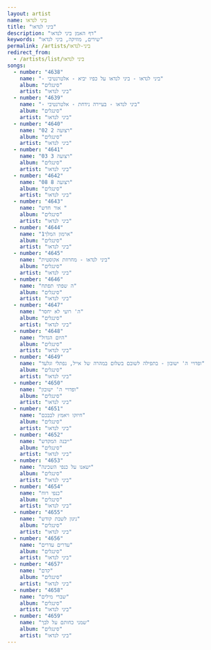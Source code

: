 ```yaml
---
layout: artist
name: ביני לנדאו
title: "ביני לנדאו"
description: "דף האמן ביני לנדאו"
keywords: "שירים, מוזיקה, ביני לנדאו"
permalink: /artists/ביני-לנדאו
redirect_from:
  - /artists/list/ביני לנדאו
songs:
  - number: "4638"
    name: "- ביני לנדאו - ביני לנדאו על כפיו יביא - אלטרנטיבי"
    album: "סינגלים"
    artist: "ביני לנדאו"
  - number: "4639"
    name: "- ביני לנדאו - בעיירה נידחת - אלטרנטיבי"
    album: "סינגלים"
    artist: "ביני לנדאו"
  - number: "4640"
    name: "02 רצועה 2"
    album: "סינגלים"
    artist: "ביני לנדאו"
  - number: "4641"
    name: "03 רצועה 3"
    album: "סינגלים"
    artist: "ביני לנדאו"
  - number: "4642"
    name: "08 רצועה 8"
    album: "סינגלים"
    artist: "ביני לנדאו"
  - number: "4643"
    name: "אור חדש "
    album: "סינגלים"
    artist: "ביני לנדאו"
  - number: "4644"
    name: "ארמון המלך1"
    album: "סינגלים"
    artist: "ביני לנדאו"
  - number: "4645"
    name: "ביני לנדאו - מחרוזת אקוסטית"
    album: "סינגלים"
    artist: "ביני לנדאו"
  - number: "4646"
    name: "ה שפתי תפתח"
    album: "סינגלים"
    artist: "ביני לנדאו"
  - number: "4647"
    name: "ה' רועי לא יחסר"
    album: "סינגלים"
    artist: "ביני לנדאו"
  - number: "4648"
    name: "היום הגדול"
    album: "סינגלים"
    artist: "ביני לנדאו"
  - number: "4649"
    name: "ופדויי ה' ישובון - בתפילה לשובם בשלום במהרה של אייל, נפתלי וגלעד"
    album: "סינגלים"
    artist: "ביני לנדאו"
  - number: "4650"
    name: "ופדויי ה' ישובון"
    album: "סינגלים"
    artist: "ביני לנדאו"
  - number: "4651"
    name: "חיזקו ויאמץ לבבכם"
    album: "סינגלים"
    artist: "ביני לנדאו"
  - number: "4652"
    name: "ייבנה המקדש"
    album: "סינגלים"
    artist: "ביני לנדאו"
  - number: "4653"
    name: "ישאנו על כנפי השכינה"
    album: "סינגלים"
    artist: "ביני לנדאו"
  - number: "4654"
    name: "כנפי רוח"
    album: "סינגלים"
    artist: "ביני לנדאו"
  - number: "4655"
    name: "ניגון לשבת קודש"
    album: "סינגלים"
    artist: "ביני לנדאו"
  - number: "4656"
    name: "עדרים עדרים"
    album: "סינגלים"
    artist: "ביני לנדאו"
  - number: "4657"
    name: "קדם"
    album: "סינגלים"
    artist: "ביני לנדאו"
  - number: "4658"
    name: "שברי מילים"
    album: "סינגלים"
    artist: "ביני לנדאו"
  - number: "4659"
    name: "שמני כחותם על לבך"
    album: "סינגלים"
    artist: "ביני לנדאו"
---
```

